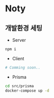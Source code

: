 # Noty

## 개발환경 세팅

- Server
```bash
npm i
```

- Client
```bash
# Comming soon..
```

- Prisma
```bash
cd src/prisma
docker-compose up -d
```